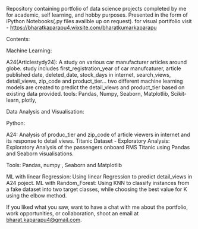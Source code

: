 Repository containing portfolio of data science projects completed by me for academic, self learning, and hobby purposes. Presented in the form of iPython Notebooks(.py files availble up on request).
for visual portifolio visit - https://bharatkaparapu4.wixsite.com/bharatkumarkaparapu



Contents:

Machine Learning:

A24(Articlestydy24): A study on various car manufacturer articles around globe. study includes first_registration_year of car manufcaturer, article published date, deleted_date, stock_days in internet, search_views, detail_views, zip_code and product_tier... two different machine learning models are created to predict the detail_views and product_tier based on existing data provided.
tools: Pandas, Numpy, Seaborn, Matplotlib, Scikit-learn, plotly,  




Data Analysis and Visualisation:

Python:

A24: Analysis of produc_tier and zip_code of article viewers in internet and its response to detail views.
Titanic Dataset - Exploratory Analysis: Exploratory Analysis of the passengers onboard RMS Titanic using Pandas and Seaborn visualisations.

Tools: Pandas, numpy , Seaborn and Matplotlib



ML with linear Regression: Using linear Regression to predict detail_views in A24 poject.
ML with Random_Forest: Using KNN to classify instances from a fake dataset into two target classes, while choosing the best value for K using the elbow method.


If you liked what you saw, want to have a chat with me about the portfolio, work opportunities, or collaboration, shoot an email at bharat.kaparapu4@gmail.com.

